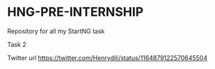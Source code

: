 # HNG-PRE-INTERNSHIP
Repository for all my StartNG task

Task 2

Twitter url https://twitter.com/Henrydili/status/1164879122570645504